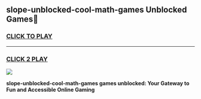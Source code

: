 
## slope-unblocked-cool-math-games Unblocked Games👋
<h3>
<a href="https://news.freeplayer.one?title=slope-unblocked-cool-math-games&ref=16F">CLICK TO PLAY</a></h3>
<hr>

<h3>
<a href="https://news.freeplayer.one?title=slope-unblocked-cool-math-games&ref=16F">CLICK 2 PLAY</a>
  
</h3>

<a href="https://news.freeplayer.one?title=slope-unblocked-cool-math-games&ref=16F/"><img src="https://clearcache.store/games.png"></a>


**slope-unblocked-cool-math-games games unblocked: Your Gateway to Fun and Accessible Online Gaming**
